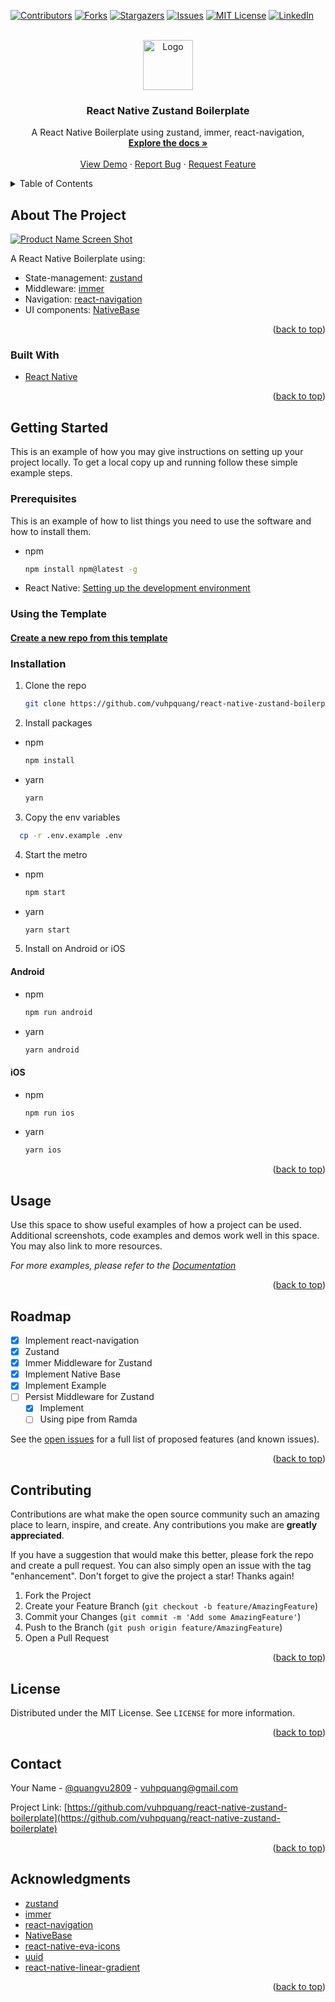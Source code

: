 <div id="top"></div>
<!--
*** Thanks for checking out the Best-README-Template. If you have a suggestion
*** that would make this better, please fork the repo and create a pull request
*** or simply open an issue with the tag "enhancement".
*** Don't forget to give the project a star!
*** Thanks again! Now go create something AMAZING! :D
-->

<!-- PROJECT SHIELDS -->
<!--
*** I'm using markdown "reference style" links for readability.
*** Reference links are enclosed in brackets [ ] instead of parentheses ( ).
*** See the bottom of this document for the declaration of the reference variables
*** for contributors-url, forks-url, etc. This is an optional, concise syntax you may use.
*** https://www.markdownguide.org/basic-syntax/#reference-style-links
-->

[![Contributors][contributors-shield]][contributors-url]
[![Forks][forks-shield]][forks-url]
[![Stargazers][stars-shield]][stars-url]
[![Issues][issues-shield]][issues-url]
[![MIT License][license-shield]][license-url]
[![LinkedIn][linkedin-shield]][linkedin-url]

<!-- PROJECT LOGO -->
<br />
<div align="center">
  <a href="https://github.com/vuhpquang/react-native-zustand-boilerplate">
    <img src="images/logo.png" alt="Logo" width="80" height="80">
  </a>

<h3 align="center">React Native Zustand Boilerplate</h3>

  <p align="center">
    A React Native Boilerplate using zustand, immer, react-navigation,
    <br />
    <a href="https://github.com/vuhpquang/react-native-zustand-boilerplate/docs"><strong>Explore the docs »</strong></a>
    <br />
    <br />
    <a href="https://github.com/vuhpquang/react-native-zustand-boilerplate">View Demo</a>
    ·
    <a href="https://github.com/vuhpquang/react-native-zustand-boilerplate/issues">Report Bug</a>
    ·
    <a href="https://github.com/vuhpquang/react-native-zustand-boilerplate/issues">Request Feature</a>
  </p>
</div>

<!-- TABLE OF CONTENTS -->
<details>
  <summary>Table of Contents</summary>
  <ol>
    <li>
      <a href="#about-the-project">About The Project</a>
      <ul>
        <li><a href="#built-with">Built With</a></li>
      </ul>
    </li>
    <li>
      <a href="#getting-started">Getting Started</a>
      <ul>
        <li><a href="#prerequisites">Prerequisites</a></li>
        <li><a href="#installation">Installation</a></li>
      </ul>
    </li>
    <li><a href="#usage">Usage</a></li>
    <li><a href="#roadmap">Roadmap</a></li>
    <li><a href="#contributing">Contributing</a></li>
    <li><a href="#license">License</a></li>
    <li><a href="#contact">Contact</a></li>
    <li><a href="#acknowledgments">Acknowledgments</a></li>
  </ol>
</details>

<!-- ABOUT THE PROJECT -->

## About The Project

[![Product Name Screen Shot][product-screenshot]](https://example.com)

A React Native Boilerplate using:

- State-management: [zustand](https://github.com/pmndrs/zustand)
- Middleware: [immer](https://github.com/immerjs/immer)
- Navigation: [react-navigation](https://reactnavigation.org/)
- UI components: [NativeBase](https://nativebase.io/)

<p align="right">(<a href="#top">back to top</a>)</p>

### Built With

- [React Native](https://reactnative.dev/)

<p align="right">(<a href="#top">back to top</a>)</p>

<!-- GETTING STARTED -->

## Getting Started

This is an example of how you may give instructions on setting up your project locally.
To get a local copy up and running follow these simple example steps.

### Prerequisites

This is an example of how to list things you need to use the software and how to install them.

- npm

  ```sh
  npm install npm@latest -g
  ```

- React Native: [Setting up the development environment](https://reactnative.dev/docs/environment-setup)

### Using the Template

#### [Create a new repo from this template](https://github.com/vuhpquang/react-native-zustand-boilerplate/generate)

### Installation

1. Clone the repo
   ```sh
   git clone https://github.com/vuhpquang/react-native-zustand-boilerplate.git
   ```
2. Install packages

- npm
  ```sh
  npm install
  ```
- yarn
  ```sh
  yarn
  ```

3. Copy the env variables

```sh
  cp -r .env.example .env
```

4. Start the metro

- npm
  ```sh
  npm start
  ```
- yarn
  ```sh
  yarn start
  ```

5. Install on Android or iOS

#### Android

- npm
  ```sh
  npm run android
  ```
- yarn
  ```sh
  yarn android
  ```

#### iOS

- npm
  ```sh
  npm run ios
  ```
- yarn
  ```sh
  yarn ios
  ```

<p align="right">(<a href="#top">back to top</a>)</p>

<!-- USAGE EXAMPLES -->

## Usage

Use this space to show useful examples of how a project can be used. Additional screenshots, code examples and demos work well in this space. You may also link to more resources.

_For more examples, please refer to the [Documentation](https://github.com/vuhpquang/react-native-zustand-boilerplate/docs)_

<p align="right">(<a href="#top">back to top</a>)</p>

<!-- ROADMAP -->

## Roadmap

- [x] Implement react-navigation
- [x] Zustand
- [x] Immer Middleware for Zustand
- [x] Implement Native Base
- [x] Implement Example
- [ ] Persist Middleware for Zustand
  - [x] Implement
  - [ ] Using pipe from Ramda

See the [open issues](https://github.com/vuhpquang/react-native-zustand-boilerplate/issues) for a full list of proposed features (and known issues).

<p align="right">(<a href="#top">back to top</a>)</p>

<!-- CONTRIBUTING -->

## Contributing

Contributions are what make the open source community such an amazing place to learn, inspire, and create. Any contributions you make are **greatly appreciated**.

If you have a suggestion that would make this better, please fork the repo and create a pull request. You can also simply open an issue with the tag "enhancement".
Don't forget to give the project a star! Thanks again!

1. Fork the Project
2. Create your Feature Branch (`git checkout -b feature/AmazingFeature`)
3. Commit your Changes (`git commit -m 'Add some AmazingFeature'`)
4. Push to the Branch (`git push origin feature/AmazingFeature`)
5. Open a Pull Request

<p align="right">(<a href="#top">back to top</a>)</p>

<!-- LICENSE -->

## License

Distributed under the MIT License. See `LICENSE` for more information.

<p align="right">(<a href="#top">back to top</a>)</p>

<!-- CONTACT -->

## Contact

Your Name - [@quangvu2809](https://twitter.com/quangvu2809) - vuhpquang@gmail.com

Project Link: [https://github.com/vuhpquang/react-native-zustand-boilerplate](https://github.com/vuhpquang/react-native-zustand-boilerplate)

<p align="right">(<a href="#top">back to top</a>)</p>

<!-- ACKNOWLEDGMENTS -->

## Acknowledgments

- [zustand](https://github.com/pmndrs/zustand)
- [immer](https://github.com/immerjs/immer)
- [react-navigation](https://reactnavigation.org/)
- [NativeBase](https://nativebase.io/)
- [react-native-eva-icons](https://github.com/artyorsh/react-native-eva-icons)
- [uuid](https://github.com/uuidjs/uuid)
- [react-native-linear-gradient](https://github.com/react-native-linear-gradient/react-native-linear-gradient)

<p align="right">(<a href="#top">back to top</a>)</p>

<!-- MARKDOWN LINKS & IMAGES -->
<!-- https://www.markdownguide.org/basic-syntax/#reference-style-links -->

[contributors-shield]: https://img.shields.io/github/contributors/vuhpquang/react-native-zustand-boilerplate.svg?style=for-the-badge
[contributors-url]: https://github.com/vuhpquang/react-native-zustand-boilerplate/graphs/contributors
[forks-shield]: https://img.shields.io/github/forks/vuhpquang/react-native-zustand-boilerplate.svg?style=for-the-badge
[forks-url]: https://github.com/vuhpquang/react-native-zustand-boilerplate/network/members
[stars-shield]: https://img.shields.io/github/stars/vuhpquang/react-native-zustand-boilerplate.svg?style=for-the-badge
[stars-url]: https://github.com/vuhpquang/react-native-zustand-boilerplate/stargazers
[issues-shield]: https://img.shields.io/github/issues/vuhpquang/react-native-zustand-boilerplate.svg?style=for-the-badge
[issues-url]: https://github.com/vuhpquang/react-native-zustand-boilerplate/issues
[license-shield]: https://img.shields.io/github/license/vuhpquang/react-native-zustand-boilerplate.svg?style=for-the-badge
[license-url]: https://github.com/vuhpquang/react-native-zustand-boilerplate/blob/master/LICENSE.txt
[linkedin-shield]: https://img.shields.io/badge/-LinkedIn-black.svg?style=for-the-badge&logo=linkedin&colorB=555
[linkedin-url]: https://linkedin.com/in/vuhpquang
[product-screenshot]: images/screenshot.png
